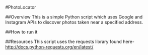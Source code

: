 #PhotoLocator

##Overview
This is a simple Python script which uses Google and Instagram APIs to discover photos taken near a specified address.


##How to run it


##Resources
This script uses the requests library found here- http://docs.python-requests.org/en/latest/